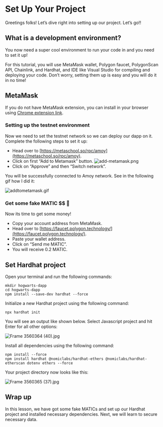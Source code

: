 # Set Up Your Project

Greetings folks! Let’s dive right into setting up our project. Let’s go!!

## What is a development environment?

You now need a super cool environment to run your code in and you need to set it up!

For this tutorial, you will use MetaMask wallet, Polygon faucet, PolygonScan API, Chainlink, and Hardhat, and IDE like Visual Studio for compiling and deploying your code. Don’t worry, setting them up is easy and you will do it in no time!

## MetaMask

If you do not have MetaMask extension, you can install in your browser using [Chrome extension link](https://chrome.google.com/webstore/detail/metamask/nkbihfbeogaeaoehlefnkodbefgpgknn).

### Setting up the testnet environment

Now we need to set the testnet network so we can deploy our dapp on it. Complete the following steps to set it up:

- Head over to [https://metaschool.so/rpc/amoy](https://metaschool.so/rpc/amoy).
- Click on first “Add to Metamask” button.
  ![add-metamask.png](https://github.com/0xmetaschool/Learning-Projects/blob/main/assests_for_all/Build%20Hogwarts%20Sorting%20Cap%20dApp%20on%20the%20Polygon%20Mumbai/Set%20Up%20Your%20Project/add-metamask.png?raw=true)
- Click on “Approve” and then “Switch network”.

You will be successfully connected to Amoy network. See in the following gif how I did it:

![addtometamask.gif](https://github.com/0xmetaschool/Learning-Projects/blob/main/assests_for_all/Build%20Hogwarts%20Sorting%20Cap%20dApp%20on%20the%20Polygon%20Mumbai/Set%20Up%20Your%20Project/addtometamask.gif?raw=true)

### Get some fake MATIC $$ 🤑

Now its time to get some money!

- Copy your account address from MetaMask.
- Head over to [https://faucet.polygon.technology/](https://faucet.polygon.technology/).
- Paste your wallet address.
- Click on “Send me MATIC”.
- You will receive 0.2 MATIC.

## Set Hardhat project

Open your terminal and run the following commands:

```
mkdir hogwarts-dapp
cd hogwarts-dapp
npm install --save-dev hardhat --force
```

Initialize a new Hardhat project using the following command:

```
npx hardhat init
```

You will see an output like shown below. Select Javascript project and hit Enter for all other options:

![Frame 3560364 (40).jpg](<https://github.com/0xmetaschool/Learning-Projects/blob/main/assests_for_all/Build%20Hogwarts%20Sorting%20Cap%20dApp%20on%20the%20Polygon%20Mumbai/Set%20Up%20Your%20Project/Frame_3560364_(40).jpg?raw=true>)

Install all dependencies using the following command:

```
npm install --force
npm install hardhat @nomiclabs/hardhat-ethers @nomiclabs/hardhat-etherscan dotenv ethers --force
```

Your project directory now looks like this:

![Frame 3560365 (37).jpg](<https://github.com/0xmetaschool/Learning-Projects/blob/main/assests_for_all/Build%20Hogwarts%20Sorting%20Cap%20dApp%20on%20the%20Polygon%20Mumbai/Set%20Up%20Your%20Project/Frame_3560365_(37).jpg?raw=true>)

## Wrap up

In this lesson, we have got some fake MATICs and set up our Hardhat project and installed necessary dependencies. Next, we will learn to secure necessary data.
